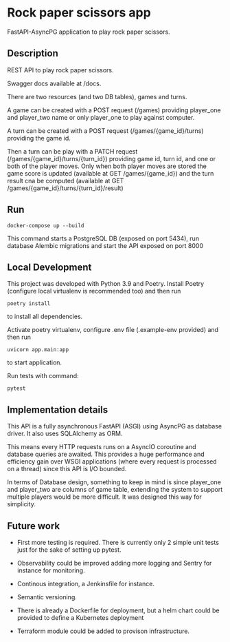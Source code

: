 # Rock paper scissors app
FastAPI-AsyncPG application to play rock paper scissors.

## Description

REST API to play rock paper scissors.

Swagger docs available at /docs.

There are two resources (and two DB tables), games and turns.

A game can be created with a POST request (/games) providing player_one and player_two name or only player_one to play against computer.

A turn can be created with a POST request (/games/{game_id}/turns) providing the game id.

Then a turn can be play with a PATCH request (/games/{game_id}/turns/{turn_id}) providing game id, turn id, and one or both of the player moves.
Only when both player moves are stored the game score is updated (available at GET /games/{game_id}) and the turn result cna be computed (available at GET /games/{game_id}/turns/{turn_id}/result)

## Run

```
docker-compose up --build
```
This command starts a PostgreSQL DB (exposed on port 5434), run database Alembic migrations and start the API exposed on port 8000

## Local Development

This project was developed with Python 3.9 and Poetry.
Install Poetry (configure local virtualenv is recommended too) and then run
```
poetry install
```
to install all dependencies.

Activate poetry virtualenv, configure .env file (.example-env provided) and then run
```
uvicorn app.main:app
```

to start application.

Run tests with command:
```
pytest
```

## Implementation details

This API is a fully asynchronous FastAPI (ASGI) using AsyncPG as database driver.
It also uses SQLAlchemy as ORM.

This means every HTTP requests runs on a AsyncIO coroutine and database queries are awaited.
This provides a huge performance and efficiency gain over WSGI applications (where every request is processed on a thread) since this API is I/O bounded.

In terms of Database design, something to keep in mind is since player_one and player_two are columns of game table, extending the system to support multiple players would be more difficult. It was designed this way for simplicity.

## Future work

- First more testing is required. There is currently only 2 simple unit tests just for the sake of setting up pytest.

- Observability could be improved adding more logging and Sentry for instance for monitoring.

- Continous integration, a Jenkinsfile for instance.

- Semantic versioning.

- There is already a Dockerfile for deployment, but a helm chart could be provided to define a Kubernetes deployment

- Terraform module could be added to provison infrastructure.
